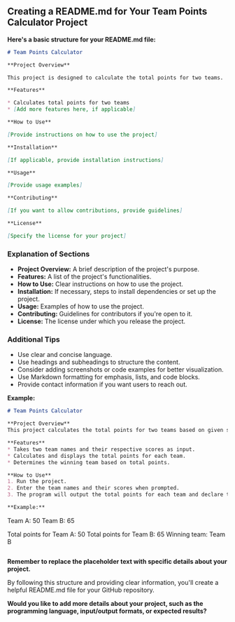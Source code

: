 ## Creating a README.md for Your Team Points Calculator Project

**Here's a basic structure for your README.md file:**

```markdown
# Team Points Calculator

**Project Overview**

This project is designed to calculate the total points for two teams. 

**Features**

* Calculates total points for two teams
* [Add more features here, if applicable]

**How to Use**

[Provide instructions on how to use the project]

**Installation**

[If applicable, provide installation instructions]

**Usage**

[Provide usage examples]

**Contributing**

[If you want to allow contributions, provide guidelines]

**License**

[Specify the license for your project]
```

### Explanation of Sections

* **Project Overview:** A brief description of the project's purpose.
* **Features:** A list of the project's functionalities.
* **How to Use:** Clear instructions on how to use the project.
* **Installation:** If necessary, steps to install dependencies or set up the project.
* **Usage:** Examples of how to use the project.
* **Contributing:** Guidelines for contributors if you're open to it.
* **License:** The license under which you release the project.

### Additional Tips

* Use clear and concise language.
* Use headings and subheadings to structure the content.
* Consider adding screenshots or code examples for better visualization.
* Use Markdown formatting for emphasis, lists, and code blocks.
* Provide contact information if you want users to reach out.

**Example:**

```markdown
# Team Points Calculator

**Project Overview**
This project calculates the total points for two teams based on given scores.

**Features**
* Takes two team names and their respective scores as input.
* Calculates and displays the total points for each team.
* Determines the winning team based on total points.

**How to Use**
1. Run the project.
2. Enter the team names and their scores when prompted.
3. The program will output the total points for each team and declare the winner.

**Example:**
```
Team A: 50
Team B: 65

Total points for Team A: 50
Total points for Team B: 65
Winning team: Team B
```
```

**Remember to replace the placeholder text with specific details about your project.**

By following this structure and providing clear information, you'll create a helpful README.md file for your GitHub repository.
 
**Would you like to add more details about your project, such as the programming language, input/output formats, or expected results?** 
